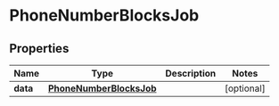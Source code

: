 

# PhoneNumberBlocksJob


## Properties

| Name | Type | Description | Notes |
|------------ | ------------- | ------------- | -------------|
|**data** | [**PhoneNumberBlocksJob**](PhoneNumberBlocksJob.md) |  |  [optional] |



